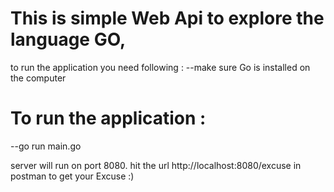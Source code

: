 # This is simple Web Api to explore the language GO, 
to run the application you need following : 
--make sure Go is installed on the computer 
# To run the application : 
--go run main.go

server will run on port 8080. 
hit the url http://localhost:8080/excuse in postman to get your Excuse :) 
